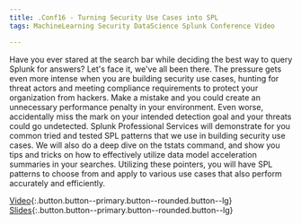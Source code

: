 ```yaml
---
title: .Conf16 - Turning Security Use Cases into SPL
tags: MachineLearning Security DataScience Splunk Conference Video

---
```


Have you ever stared at the search bar while deciding the best way to query Splunk for answers? Let's face it, we've all been there. The pressure gets even more intense when you are building security use cases, hunting for threat actors and meeting compliance requirements to protect your organization from hackers. Make a mistake and you could create an unnecessary performance penalty in your environment. Even worse, accidentally miss the mark on your intended detection goal and your threats could go undetected. Splunk Professional Services will demonstrate for you common tried and tested SPL patterns that we use in building security use cases. We will also do a deep dive on the tstats command, and show you tips and tricks on how to effectively utilize data model acceleration summaries in your searches. Utilizing these pointers, you will have SPL patterns to choose from and apply to various use cases that also perform accurately and efficiently.
<!--more-->

[Video](https://tellez.sfo2.digitaloceanspaces.com/turning-security-use-cases-sec1583.mp4){:.button.button--primary.button--rounded.button--lg} [Slides](https://tellez.sfo2.digitaloceanspaces.com/SEC1583_TurningSecurityUseCases_Final_1538510573435001VmSg.pdf){:.button.button--primary.button--rounded.button--lg}